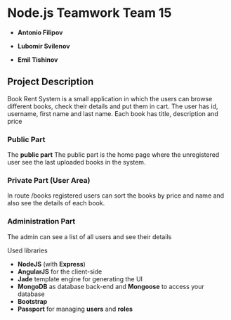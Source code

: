# Node.js Teamwork Team 15

* **Antonio Filipov**

* **Lubomir Svilenov**

* **Emil Tishinov**

## Project Description

Book Rent System is a small application in which the users can browse different books, check their details and put them in cart.
The user has id, username, first name and last name. Each book has title, description and price 
### Public Part

The **public part**
The public part is the home page where the unregistered user see the last uploaded books in the system.

### Private Part (User Area)
In route /books registered users can sort the books by price and name and also see the details of each book.

### Administration Part
The admin can see a list of all users and see their details

Used libraries
* **NodeJS** (with **Express**) 
* **AngularJS** for the client-side 
* **Jade** template engine for generating the UI
* **MongoDB** as database back-end and **Mongoose** to access your database	
* **Bootstrap**
* **Passport** for managing **users** and **roles**	

